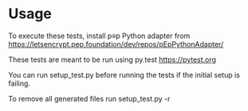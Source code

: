 # Usage

To execute these tests, install p≡p Python adapter from
<https://letsencrypt.pep.foundation/dev/repos/pEpPythonAdapter/>

These tests are meant to be run using py.test <https://pytest.org>

You can run setup_test.py before running the tests if the initial setup is
failing.

To remove all generated files run setup_test.py -r

